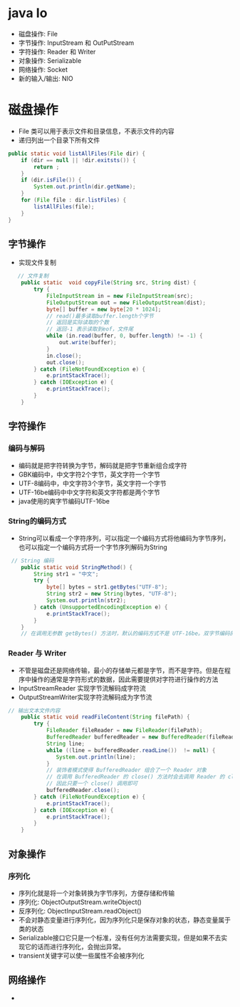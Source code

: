 # java Io
* 磁盘操作: File
* 字节操作: InputStream 和 OutPutStream
* 字符操作: Reader 和 Writer
* 对象操作: Serializable
* 网络操作: Socket
* 新的输入/输出: NIO

# 磁盘操作
* File 类可以用于表示文件和目录信息，不表示文件的内容
* 递归列出一个目录下所有文件
```java
public static void listAllFiles(File dir) {
    if (dir == null || !dir.exitsts()) {
        return ;
    }
    if (dir.isFile()) {
        System.out.println(dir.getName);
    }
    for (File file : dir.listFiles) {
        listAllFiles(file);
    }
}
```
## 字节操作
* 实现文件复制
```java
   // 文件复制
    public static  void copyFile(String src, String dist) {
        try {
            FileInputStream in = new FileInputStream(src);
            FileOutputStream out = new FileOutputStream(dist);
            byte[] buffer = new byte[20 * 1024];
            // read()最多读取buffer.length个字节
            // 返回是实际读取的个数
            // 返回-1 表示读取到eof，文件尾
            while (in.read(buffer, 0, buffer.length) != -1) {
                out.write(buffer);
            }
            in.close();
            out.close();
        } catch (FileNotFoundException e) {
            e.printStackTrace();
        } catch (IOException e) {
            e.printStackTrace();
        }
    }
```
## 字符操作
### 编码与解码
* 编码就是把字符转换为字节，解码就是把字节重新组合成字符
* GBK编码中，中文字符2个字节，英文字符一个字节
* UTF-8编码中，中文字符3个字节，英文字符一个字节
* UTF-16be编码中中文字符和英文字符都是两个字节
* java使用的爽字节编码UTF-16be
### String的编码方式
* String可以看成一个字符序列，可以指定一个编码方式将他编码为字节序列，也可以指定一个编码方式将一个字节序列解码为String
```java
 // String 编码
    public static void StringMethod() {
        String str1 = "中文";
        try {
            byte[] bytes = str1.getBytes("UTF-8");
            String str2 = new String(bytes, "UTF-8");
            System.out.println(str2);
        } catch (UnsupportedEncodingException e) {
            e.printStackTrace();
        }
    }
    // 在调用无参数 getBytes() 方法时，默认的编码方式不是 UTF-16be。双字节编码的好处是可以使用一个 char 存储中文和英文，而将 String 转为 bytes[] 字节数组就不再需要这个好处，因此也就不再需要双字节编码。getBytes() 的默认编码方式与平台有关，一般为 UTF-8。
```
### Reader 与 Writer
* 不管是磁盘还是网络传输，最小的存储单元都是字节，而不是字符。但是在程序中操作的通常是字符形式的数据，因此需要提供对字符进行操作的方法
* InputStreamReader 实现字节流解码成字符流
* OutputStreamWriter实现字符流解码成为字节流
```java
// 输出文本文件内容
    public static void readFileContent(String filePath) {
        try {
            FileReader fileReader = new FileReader(filePath);
            BufferedReader bufferedReader = new BufferedReader(fileReader);
            String line;
            while ((line = bufferedReader.readLine())  != null) {
               System.out.println(line);
            }
            // 装饰者模式使得 BufferedReader 组合了一个 Reader 对象
            // 在调用 BufferedReader 的 close() 方法时会去调用 Reader 的 close() 方法
            // 因此只要一个 close() 调用即可
            bufferedReader.close();
        } catch (FileNotFoundException e) {
            e.printStackTrace();
        } catch (IOException e) {
            e.printStackTrace();
        }
    }
```
## 对象操作
### 序列化
* 序列化就是将一个对象转换为字节序列，方便存储和传输
* 序列化: ObjectOutputStream.writeObject()
* 反序列化: ObjectInputStream.readObject()
* 不会对静态变量进行序列化，因为序列化只是保存对象的状态，静态变量属于类的状态
* Serializable接口它只是一个标准，没有任何方法需要实现，但是如果不去实现它的话而进行序列化，会抛出异常。
* transient关键字可以使一些属性不会被序列化

## 网络操作
* 


